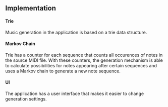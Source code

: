 ## Implementation
#### Trie
Music generation in the application is based on a trie data structure. 

#### Markov Chain
Trie has a counter for each sequence that counts all occurences of notes in the source MIDI file. With these counters, the generation mechanism is able to calculate possibilities for notes appearing after certain sequences and uses a Markov chain to generate a new note sequence. 

#### UI 
The application has a user interface that makes it easier to change generation settings. 